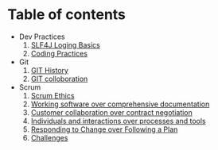 # Table of contents

- Dev Practices
    1. [SLF4J Loging Basics](./code/java-logging-slf.md)
    2. [Coding Practices](./code/coding-practices.md)
- Git
    1. [GIT History](./git/history.md)
    2. [GIT colloboration](./git/team-responsibility.md)
- Scrum
    1. [Scrum Ethics](./scrum/scrum-ethics.md)
    2. [Working software over comprehensive documentation](./scrum/working.md)
    3. [Customer collaboration over contract negotiation](./scrum/customer.md)
    4. [Individuals and interactions over processes and tools](./scrum/individuals.md)
    5. [Responding to Change over Following a Plan](./scrum/responding.md)
    6. [Challenges](./scrum/challenges.md)
